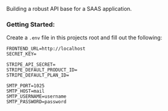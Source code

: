 Building a robust API base for a SAAS application.

### Getting Started:

Create a `.env` file in this projects root and fill out the following:

```
FRONTEND_URL=http://localhost
SECRET_KEY=

STRIPE_API_SECRET=
STRIPE_DEFAULT_PRODUCT_ID=
STRIPE_DEFAULT_PLAN_ID=

SMTP_PORT=1025
SMTP_HOST=mail
SMTP_USERNAME=username
SMTP_PASSWORD=password
```
